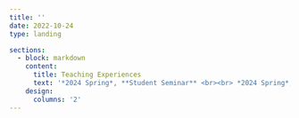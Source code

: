 ```yaml
---
title: ''
date: 2022-10-24
type: landing

sections:
  - block: markdown
    content:
      title: Teaching Experiences
      text: '*2024 Spring*, **Student Seminar** <br><br> *2024 Spring*, **Mathematical Machine Learning Theory** <br><br> *2022 Fall*, **Mathematical Foundation of Deep Neural Networks**'
    design:
      columns: '2'
---
```

